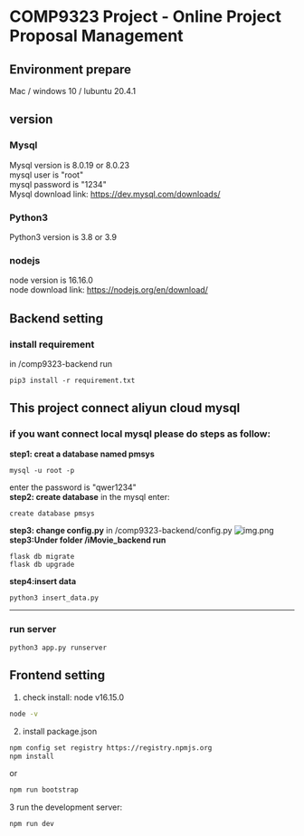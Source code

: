# COMP9323 Project - Online Project Proposal Management
## Environment prepare
Mac / windows 10 / lubuntu 20.4.1
## version
### Mysql
Mysql version is 8.0.19 or 8.0.23\
mysql user is "root"\
mysql password is "1234"\
Mysql download link: https://dev.mysql.com/downloads/
### Python3
Python3 version is 3.8 or 3.9
### nodejs
node version is 16.16.0\
node download link: https://nodejs.org/en/download/

## Backend setting
### install requirement
in /comp9323-backend run
```shell
pip3 install -r requirement.txt
```
**This project connect aliyun cloud mysql**
------------
### if you want connect local mysql please do steps as follow:
**step1: creat a database named pmsys**
```shell
mysql -u root -p
```
enter the password is "qwer1234"\
**step2: create database**
in the mysql enter:
```shell
create database pmsys
```
**step3: change config.py**
in /comp9323-backend/config.py
![img.png](img.png)
**step3:Under folder /iMovie_backend run**
```shell
flask db migrate
flask db upgrade
```
**step4:insert data**
```shell
python3 insert_data.py
```
------------

### run server
```shell
python3 app.py runserver
```


## Frontend setting
1. check install: node v16.15.0
```bash
node -v
```
2. install package.json
```bash
npm config set registry https://registry.npmjs.org
npm install
```
or
```bash
npm run bootstrap
```
3 run the development server:
```bash
npm run dev
```
